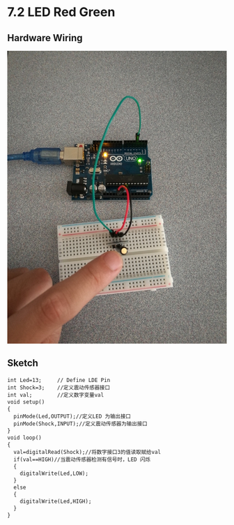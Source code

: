 # 7.2 LED Red Green

## Hardware Wiring
![Image](../../Examples/sensor-kit-for-arduino/027_shock.jpg)

## Sketch
```
int Led=13;     // Define LDE Pin
int Shock=3;    //定义震动传感器接口
int val;        //定义数字变量val
void setup()
{
  pinMode(Led,OUTPUT);//定义LED 为输出接口
  pinMode(Shock,INPUT);//定义震动传感器为输出接口
}
void loop()
{
  val=digitalRead(Shock);//将数字接口3的值读取赋给val
  if(val==HIGH)//当震动传感器检测有信号时，LED 闪烁
  {
    digitalWrite(Led,LOW);
  }
  else
  {
    digitalWrite(Led,HIGH);
  }
}
```